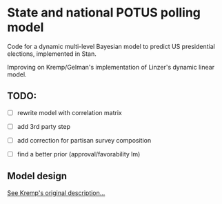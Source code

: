 # State and national POTUS polling model

Code for a dynamic multi-level Bayesian model to predict US presidential elections, implemented in Stan.

Improving on Kremp/Gelman's implementation of Linzer's dynamic linear model.


## TODO:

- [ ] rewrite model with correlation matrix
- [ ] add 3rd party step 
- [ ] add correction for partisan survey composition
- [ ] find a better prior (approval/favorability lm)


## Model design

[See Kremp's original description...](http://www.slate.com/features/pkremp_forecast/report.html)
